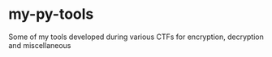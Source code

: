 # my-py-tools
Some of my tools developed during various CTFs for encryption, decryption and miscellaneous
